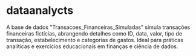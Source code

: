 # dataanalycts
A base de dados "Transacoes_Financeiras_Simuladas" simula transações financeiras fictícias, abrangendo detalhes como ID, data, valor, tipo de transação, estabelecimento e categorias de gastos. Ideal para práticas analíticas e exercícios educacionais em finanças e ciência de dados.
